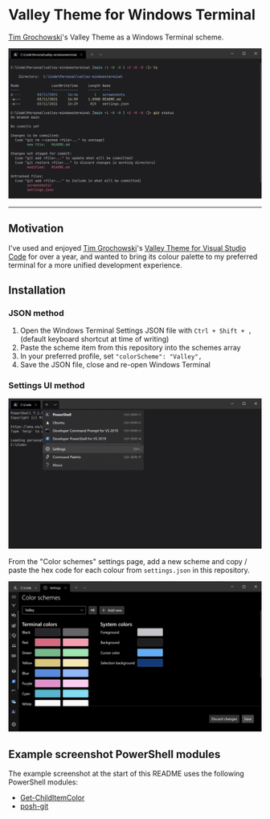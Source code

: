 # Valley Theme for Windows Terminal

[Tim Grochowski](https://github.com/TimGr)'s Valley Theme as a Windows Terminal scheme.

![Valley for Windows Terminal screenshot](/screenshots/Example.jpg)

---

## Motivation

I've used and enjoyed [Tim Grochowski](https://github.com/TimGr)'s [Valley Theme for Visual Studio Code](https://github.com/TimGr/valley-vscode) for over a year, and wanted to bring its colour palette to my preferred terminal for a more unified development experience.

## Installation

### JSON method

1. Open the Windows Terminal Settings JSON file with `Ctrl + Shift + ,` (default keyboard shortcut at time of writing)
1. Paste the scheme item from this repository into the schemes array
1. In your preferred profile, set `"colorScheme": "Valley",`
1. Save the JSON file, close and re-open Windows Terminal

### Settings UI method

![Windows Terminal settings menu item location](screenshots/Installation.jpg)

From the "Color schemes" settings page, add a new scheme and copy / paste the hex code for each colour from `settings.json` in this repository.

![Windows Terminal settings color schemes](screenshots/Installation2.jpg)

## Example screenshot PowerShell modules

The example screenshot at the start of this README uses the following PowerShell modules:

- [Get-ChildItemColor](https://github.com/joonro/Get-ChildItemColor)
- [posh-git](https://github.com/dahlbyk/posh-git)
